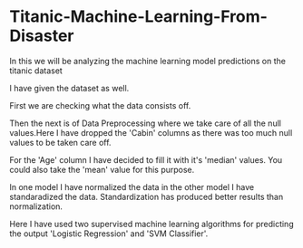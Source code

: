 # Titanic-Machine-Learning-From-Disaster
In this we will be analyzing the machine learning model predictions on the titanic dataset

I have given the dataset as well.

First we are checking what the data consists off.

Then the next is of Data Preprocessing where we take care of all the null values.Here I have dropped the 'Cabin' columns as there was too much null values to be taken care off.

For the 'Age' column I have decided to fill it with it's 'median' values. You could also take the 'mean' value for this purpose.

In one model I have normalized the data in the other model I have standaradized the data. Standardization has produced better results than normalization.

Here I have used two supervised machine learning algorithms for predicting the output 'Logistic Regression' and 'SVM Classifier'.

